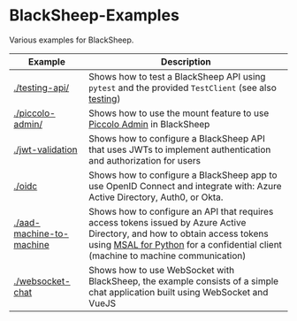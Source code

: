 # BlackSheep-Examples
Various examples for BlackSheep.

| Example                                              | Description                                                                                                                                                                                                                                                                              |
| ---------------------------------------------------- | ---------------------------------------------------------------------------------------------------------------------------------------------------------------------------------------------------------------------------------------------------------------------------------------- |
| [./testing-api/](./testing-api)                      | Shows how to test a BlackSheep API using `pytest` and the provided `TestClient` (see also [testing](https://www.neoteroi.dev/blacksheep/testing/))                                                                                                                                       |
| [./piccolo-admin/](./piccolo-admin)                  | Shows how to use the mount feature to use [Piccolo Admin](https://github.com/piccolo-orm/piccolo_admin) in BlackSheep                                                                                                                                                                    |
| [./jwt-validation](./jwt-validation)                 | Shows how to configure a BlackSheep API that uses JWTs to implement authentication and authorization for users                                                                                                                                                                           |
| [./oidc](./oidc)                                     | Shows how to configure a BlackSheep app to use OpenID Connect and integrate with: Azure Active Directory, Auth0, or Okta.                                                                                                                                                                |
| [./aad-machine-to-machine](./aad-machine-to-machine) | Shows how to configure an API that requires access tokens issued by Azure Active Directory, and how to obtain access tokens using [MSAL for Python](https://github.com/AzureAD/microsoft-authentication-library-for-python) for a confidential client (machine to machine communication) |
| [./websocket-chat](./websocket-chat)                 | Shows how to use WebSocket with BlackSheep, the example consists of a simple chat application built using WebSocket and VueJS                                                                                                                                                            |
